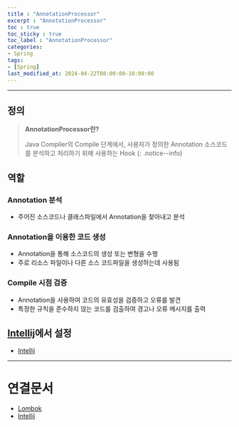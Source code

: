 ```yaml
---
title : "AnnotationProcessor"
excerpt : "AnnotationProcessor"
toc : true
toc_sticky : true
toc_label : "AnnotationProcessor"
categories:
- Spring
tags:
- [Spring]
last_modified_at: 2024-04-22T08:00:00-10:00:00
---
```

  
---
  
## 정의
> **AnnotationProcessor란?**  
>
> Java Compiler의 Compile 단계에서, 사용자가 정의한 Annotation 소스코드를 분석하고 처리하기 위해 사용하는 Hook 
{: .notice--info}  
  
## 역할
  
### Annotation 분석
- 주어진 소스코드나 클래스파일에서 Annotation을 찾아내고 분석
  
### Annotation을 이용한 코드 생성
- Annotation을 통해 소스코드의 생성 또는 변형을 수행
- 주로 리소스 파일이나 다른 소스 코드파일을 생성하는데 사용됨
  
### Compile 시점 검증
- Annotation을 사용하여 코드의 유효성을 검증하고 오류를 발견
- 특정한 규칙을 준수하지 않는 코드를 검출하여 경고나 오류 메시지를 출력
  
## [Intellij](../../ide/ide-Intellij)에서 설정
- [Intellij](../../ide/ide-Intellij#annotationprocessor)

---
  
# 연결문서
- [Lombok](../../spring/spring-Lombok)
- [Intellij](../../ide/ide-Intellij#annotationprocessor)